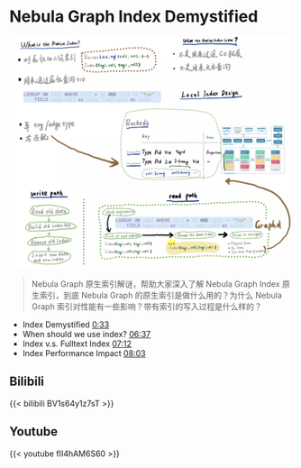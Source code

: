 # Nebula Graph Index Demystified


<!--more-->

![nebula-index-demystified](./nebula-index-demystified.webp)

> Nebula Graph 原生索引解谜，帮助大家深入了解 Nebula Graph Index 原生索引，到底 Nebula Graph 的原生索引是做什么用的？为什么 Nebula Graph 索引对性能有一些影响？带有索引的写入过程是什么样的？

- Index Demystified [0:33](https://www.youtube.com/watch?v=fII4hAM6S60&t=33s)
- When should we use index? [06:37](https://www.youtube.com/watch?v=fII4hAM6S60&t=397s)
- Index v.s. Fulltext Index [07:12](https://www.youtube.com/watch?v=fII4hAM6S60&t=432s)
- Index Performance Impact [08:03](https://www.youtube.com/watch?v=fII4hAM6S60&t=483s)



## Bilibili

{{< bilibili BV1s64y1z7sT >}}

## Youtube

{{< youtube fII4hAM6S60 >}}


